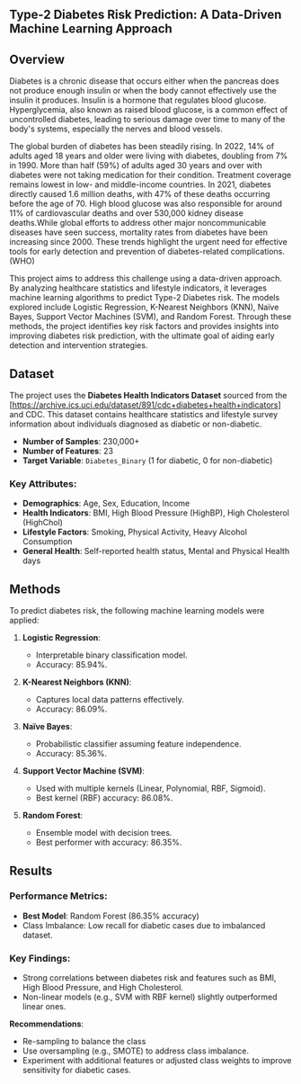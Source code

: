 ## Type-2 Diabetes Risk Prediction: A Data-Driven Machine Learning Approach

## Overview
Diabetes is a chronic disease that occurs either when the pancreas does not produce enough insulin or when the body cannot effectively use the insulin it produces. Insulin is a hormone that regulates blood glucose. Hyperglycemia, also known as raised blood glucose, is a common effect of uncontrolled diabetes, leading to serious damage over time to many of the body's systems, especially the nerves and blood vessels.

The global burden of diabetes has been steadily rising. In 2022, 14% of adults aged 18 years and older were living with diabetes, doubling from 7% in 1990. More than half (59%) of adults aged 30 years and over with diabetes were not taking medication for their condition. Treatment coverage remains lowest in low- and middle-income countries. In 2021, diabetes directly caused 1.6 million deaths, with 47% of these deaths occurring before the age of 70. High blood glucose was also responsible for around 11% of cardiovascular deaths and over 530,000 kidney disease deaths.While global efforts to address other major noncommunicable diseases have seen success, mortality rates from diabetes have been increasing since 2000. These trends highlight the urgent need for effective tools for early detection and prevention of diabetes-related complications.(WHO)

This project aims to address this challenge using a data-driven approach. By analyzing healthcare statistics and lifestyle indicators, it leverages machine learning algorithms to predict Type-2 Diabetes risk. The models explored include Logistic Regression, K-Nearest Neighbors (KNN), Naïve Bayes, Support Vector Machines (SVM), and Random Forest. Through these methods, the project identifies key risk factors and provides insights into improving diabetes risk prediction, with the ultimate goal of aiding early detection and intervention strategies.

## Dataset
The project uses the **Diabetes Health Indicators Dataset** sourced from the [https://archive.ics.uci.edu/dataset/891/cdc+diabetes+health+indicators] and CDC. This dataset contains healthcare statistics and lifestyle survey information about individuals diagnosed as diabetic or non-diabetic.

- **Number of Samples**: 230,000+
- **Number of Features**: 23
- **Target Variable**: `Diabetes_Binary` (1 for diabetic, 0 for non-diabetic)

### Key Attributes:
- **Demographics**: Age, Sex, Education, Income
- **Health Indicators**: BMI, High Blood Pressure (HighBP), High Cholesterol (HighChol)
- **Lifestyle Factors**: Smoking, Physical Activity, Heavy Alcohol Consumption
- **General Health**: Self-reported health status, Mental and Physical Health days

## Methods
To predict diabetes risk, the following machine learning models were applied:

1. **Logistic Regression**:
   - Interpretable binary classification model.
   - Accuracy: 85.94%.

2. **K-Nearest Neighbors (KNN)**:
   - Captures local data patterns effectively.
   - Accuracy: 86.09%.

3. **Naïve Bayes**:
   - Probabilistic classifier assuming feature independence.
   - Accuracy: 85.36%.

4. **Support Vector Machine (SVM)**:
   - Used with multiple kernels (Linear, Polynomial, RBF, Sigmoid).
   - Best kernel (RBF) accuracy: 86.08%.

5. **Random Forest**:
   - Ensemble model with decision trees.
   - Best performer with accuracy: 86.35%.

## Results

### Performance Metrics:
- **Best Model**: Random Forest (86.35% accuracy)
- Class Imbalance: Low recall for diabetic cases due to imbalanced dataset.

### Key Findings:
- Strong correlations between diabetes risk and features such as BMI, High Blood Pressure, and High Cholesterol.
- Non-linear models (e.g., SVM with RBF kernel) slightly outperformed linear ones.

**Recommendations**:
- Re-sampling to balance the class
- Use oversampling (e.g., SMOTE) to address class imbalance.
- Experiment with additional features or adjusted class weights to improve sensitivity for diabetic cases.




